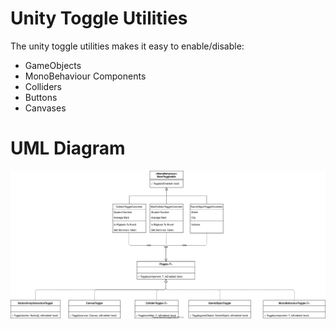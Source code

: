 # Unity Toggle Utilities
The unity toggle utilities makes it easy to enable/disable:
* GameObjects
* MonoBehaviour Components
* Colliders
* Buttons
* Canvases

# UML Diagram
![Digram](Images/GenericToggleDiagram.svg)

